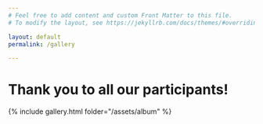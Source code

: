 ```yaml
---
# Feel free to add content and custom Front Matter to this file.
# To modify the layout, see https://jekyllrb.com/docs/themes/#overriding-theme-defaults

layout: default
permalink: /gallery

---
```


# Thank you to all our participants!

{% include gallery.html folder="/assets/album" %}
